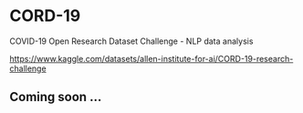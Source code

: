 # CORD-19
COVID-19 Open Research Dataset Challenge - NLP data analysis

https://www.kaggle.com/datasets/allen-institute-for-ai/CORD-19-research-challenge

## Coming soon ...
